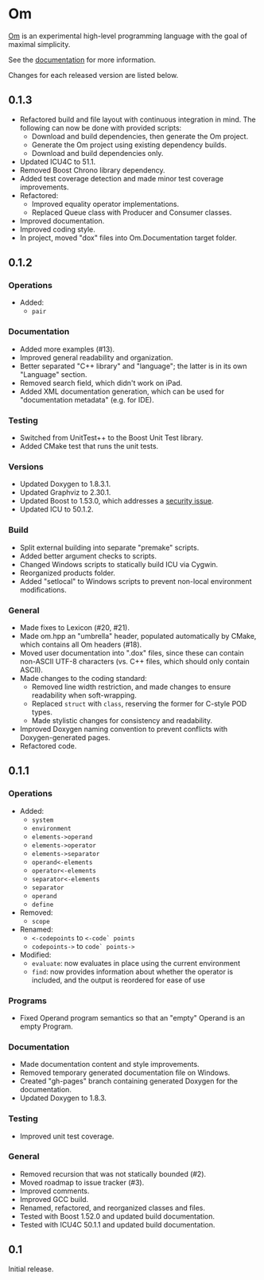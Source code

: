 # Om

<a href="http://om-language.org">Om</a> is an experimental high-level programming language with the goal of maximal simplicity.

See the <a href="http://sparist.github.com/Om">documentation</a> for more information.

Changes for each released version are listed below.

## 0.1.3

-	Refactored build and file layout with continuous integration in mind. The following can now be done with provided scripts:
	-	Download and build dependencies, then generate the Om project.
	-	Generate the Om project using existing dependency builds.
	-	Download and build dependencies only.
-	Updated ICU4C to 51.1.
-	Removed Boost Chrono library dependency.
-	Added test coverage detection and made minor test coverage improvements.
-	Refactored:
	-	Improved equality operator implementations.
	-	Replaced Queue class with Producer and Consumer classes.
-	Improved documentation.
-	Improved coding style.
-	In project, moved "dox" files into Om.Documentation target folder.

## 0.1.2

### Operations

-	Added:
	-	`pair`

### Documentation

-	Added more examples (#13).
-	Improved general readability and organization.
-	Better separated "C++ library" and "language"; the latter is in its own "Language" section.
-	Removed search field, which didn't work on iPad.
-	Added XML documentation generation, which can be used for "documentation metadata" (e.g. for IDE).

### Testing

-	Switched from UnitTest++ to the Boost Unit Test library.
-	Added CMake test that runs the unit tests.

### Versions

-	Updated Doxygen to 1.8.3.1.
-	Updated Graphviz to 2.30.1.
-	Updated Boost to 1.53.0, which addresses a <a href="http://www.boost.org/users/news/boost_locale_security_notice.html">security issue</a>.
-	Updated ICU to 50.1.2.

### Build

-	Split external building into separate "premake" scripts.
-	Added better argument checks to scripts.
-	Changed Windows scripts to statically build ICU via Cygwin.
-	Reorganized products folder.
-	Added "setlocal" to Windows scripts to prevent non-local environment modifications.

### General

-	Made fixes to Lexicon (#20, #21).
-	Made om.hpp an "umbrella" header, populated automatically by CMake, which contains all Om headers (#18).
-	Moved user documentation into ".dox" files, since these can contain non-ASCII UTF-8 characters (vs. C++ files, which should only contain ASCII).
-	Made changes to the coding standard:
	-	Removed line width restriction, and made changes to ensure readability when soft-wrapping.
	-	Replaced `struct` with `class`, reserving the former for C-style POD types.
	-	Made stylistic changes for consistency and readability.
-	Improved Doxygen naming convention to prevent conflicts with Doxygen-generated pages.
-	Refactored code.

## 0.1.1

### Operations

-	Added:
	-	`system`
	-	`environment`
	-	`elements->operand`
	-	`elements->operator`
	-	`elements->separator`
	-	`operand<-elements`
	-	`operator<-elements`
	-	`separator<-elements`
	-	`separator`
	-	`operand`
	-	`define`
-	Removed:
	-	`scope`
-	Renamed:
	-	`<-codepoints` to ``<-code` points``
	-	`codepoints->` to ``code` points->``
-	Modified:
	-	`evaluate`: now evaluates in place using the current environment
	-	`find`: now provides information about whether the operator is included, and the output is reordered for ease of use

### Programs

-	Fixed Operand program semantics so that an "empty" Operand is an empty Program.

### Documentation

-	Made documentation content and style improvements.
-	Removed temporary generated documentation file on Windows.
-	Created "gh-pages" branch containing generated Doxygen for the documentation.
-	Updated Doxygen to 1.8.3.

### Testing

-	Improved unit test coverage.

### General

-	Removed recursion that was not statically bounded (#2).
-	Moved roadmap to issue tracker (#3).
-	Improved comments.
-	Improved GCC build.
-	Renamed, refactored, and reorganized classes and files.
-	Tested with Boost 1.52.0 and updated build documentation.
-	Tested with ICU4C 50.1.1 and updated build documentation.

## 0.1

Initial release.
